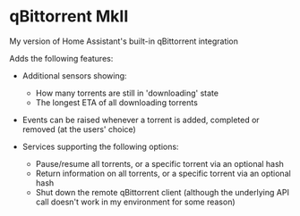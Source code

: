 # qBittorrent MkII
My version of Home Assistant's built-in qBittorrent integration

Adds the following features:
- Additional sensors showing:
    * How many torrents are still in 'downloading' state
    * The longest ETA of all downloading torrents 

- Events can be raised whenever a torrent is added, completed or removed (at the users' choice)

- Services supporting the following options:
    * Pause/resume all torrents, or a specific torrent via an optional hash
    * Return information on all torrents, or a specific torrent via an optional hash
    * Shut down the remote qBittorrent client (although the underlying API call doesn't work in my environment for some reason)
